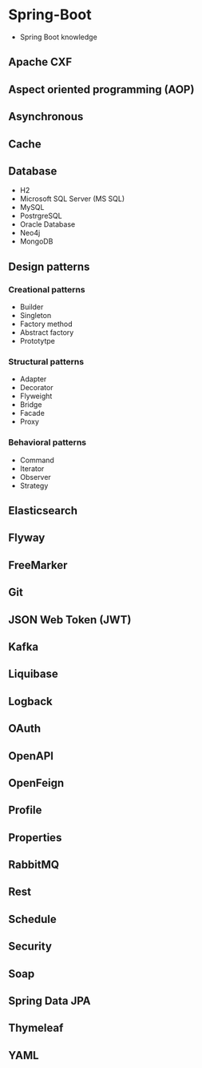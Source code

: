 # Spring-Boot
 - Spring Boot knowledge
 
## Apache CXF

## Aspect oriented programming (AOP)

## Asynchronous

## Cache

## Database

 - H2
 - Microsoft SQL Server (MS SQL)
 - MySQL
 - PostrgreSQL
 - Oracle Database
 - Neo4j
 - MongoDB

## Design patterns

### Creational patterns

 - Builder
 - Singleton
 - Factory method
 - Abstract factory
 - Prototytpe

### Structural patterns

 - Adapter
 - Decorator
 - Flyweight
 - Bridge
 - Facade
 - Proxy

### Behavioral patterns

- Command
- Iterator
- Observer
- Strategy

## Elasticsearch

## Flyway

## FreeMarker

## Git

## JSON Web Token (JWT)

## Kafka

## Liquibase 

## Logback

## OAuth

## OpenAPI

## OpenFeign

## Profile

## Properties

## RabbitMQ

## Rest

## Schedule

## Security

## Soap

## Spring Data JPA

## Thymeleaf

## YAML
